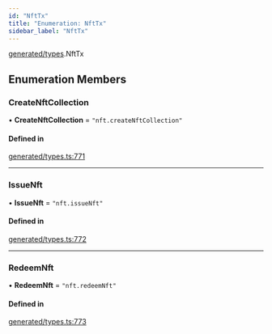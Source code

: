```yaml
---
id: "NftTx"
title: "Enumeration: NftTx"
sidebar_label: "NftTx"
---
```


[generated/types](../../../../modules/Generated/Types/Types.md).NftTx

## Enumeration Members

### CreateNftCollection

• **CreateNftCollection** = ``"nft.createNftCollection"``

#### Defined in

[generated/types.ts:771](https://github.com/PolymeshAssociation/polymesh-sdk/blob/d4e2c127f/src/generated/types.ts#L771)

___

### IssueNft

• **IssueNft** = ``"nft.issueNft"``

#### Defined in

[generated/types.ts:772](https://github.com/PolymeshAssociation/polymesh-sdk/blob/d4e2c127f/src/generated/types.ts#L772)

___

### RedeemNft

• **RedeemNft** = ``"nft.redeemNft"``

#### Defined in

[generated/types.ts:773](https://github.com/PolymeshAssociation/polymesh-sdk/blob/d4e2c127f/src/generated/types.ts#L773)
